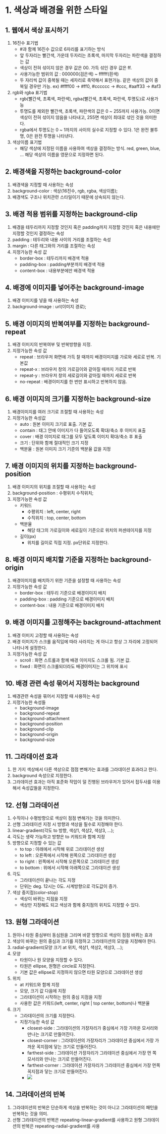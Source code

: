 # 1. 색상과 배경을 위한 스타일
## 1. 웹에서 색상 표시하기
1. 16진수 표기법
    - #과 함께 16진수 값으로 6자리를 표기하는 방식
    - 앞 두자리는 빨간색, 가운데 두자리는 초록색, 마지막 두자리는 파란색을 결정하는 값
    - 색상이 전혀 섞이지 않은 경우 값은 00. 가득 섞인 경우 값은 ff.
    - 사용가능한 범위의 값 : 000000(검은색) ~ ffffff(흰색)
    - 두 자리씩 값이 중복될 때는 세자리로 축약해서 표현가능. 같은 색상의 값이 중복일 경우만 가능.
        ex) #ffff00 -> #ff0, #cccccc -> #ccc, #aaff33 -> #af3
2. rgb와 rgba 표기법
    - rgb(빨간색, 초록색, 파란색), rgba(빨간색, 초록색, 파란색, 투명도)로 사용가능
    - 투명도를 제외한 빨간색, 초록색, 파란색의 값은 0 ~ 255까지 사용가능. 0이면 색상이 전혀 섞이지 않음을 나타내고, 255면 색상이 최대로 섞인 것을 의미한다.
    - rgba에서 투명도는 0 ~ 1까지의 사이의 실수로 지정할 수 있다. 1은 완전 불투명, 0은 완전 투명을 나타낸다.
3. 색상이름 표기법
    - 해당 색상에 지정된 이름을 사용하여 색상을 결정하는 방식. red, green, blue, ... 해당 색상의 이름을 영문으로 지정하면 된다.

## 2. 배경색을 지정하는 background-color
1. 배경색을 지정할 때 사용하는 속성
2. background-color : 색상(16진수, rgb, rgba, 색상이름);
3. 배경색도 구조나 위치관련 스타일이기 때문에 상속되지 않는다.

## 3. 배경 적용 범위를 지정하는 background-clip
1. 배경을 테두리까지 지정할 것인지 혹은 padding까지 지정할 것인지 혹은 내용에만 지정할 것인지 결정하는 속성
2. padding : 테두리와 내용 사이의 거리를 조절하는 속성
3. margin : 다른 태그와의 거리를 조절하는 속성
4. 지정가능한 속성 값
    - border-box : 테두리까지 배경색 적용
    - padding-box : padding부분까지 배경색 적용
    - content-box : 내용부분에만 배경색 적용

## 4. 배경에 이미지를 넣어주는 background-image
1. 배경 이미지를 넣을 때 사용하는 속성
2. background-image : url(이미지 경로);

## 5. 배경 이미지의 반복여부를 지정하는 background-repeat
1. 배경 이미지의 반복여부 및 반복방향을 지정.
2. 지정가능한 속성 값
    - repeat : 브라우저 화면에 가득 찰 때까지 배경이미지를 가로와 세로로 반복. 기본값
    - repeat-x : 브라우저 창의 가로길이와 같아질 때까지 가로로 반복
    - repeat-y : 브라우저 창의 세로길이와 같아질 때까지 세로로 반복
    - no-repeat : 배경이미지를 한 번만 표시하고 반복하지 않음.

## 6. 배경 이미지의 크기를 지정하는 background-size
1. 배경이미지를 여러 크기로 조절할 때 사용하는 속성
2. 지정가능한 속성값
    - auto : 원본 이미지 크기로 표출. 기본 값.
    - contain : 태그 안에 이미지가 다 들어오도록 확대/축소 후 이미지 표출
    - cover : 배경 이미지로 태그를 모두 덮도록 이미지 확대/축소 후 표출
    - 크기 : 단위와 함께 절대적인 크기 지정
    - 백분율 : 원본 이미지 크기 기준의 백분율 값을 지정

## 7. 배경 이미지의 위치를 지정하는 background-position
1. 배경 이미지의 위치를 조절할 때 사용하는 속성
2. background-position : 수평위치 수직위치;
3. 지정가능한 속성 값
    - 키워드
        - 수평위치 : left, center, right
        - 수직위치 : top, center, bottom
    - 백분율
        - 해당 태그의 가로길이와 세로길이 기준으로 위치의 퍼센테이지를 지정
    - 길이(px)
        - 위치를 길이로 직접 지정. px단위로 지정한다.

## 8. 배경 이미지 배치할 기준을 지정하는 background-origin
1. 배경이미지를 배치하기 위한 기준을 설정할 때 사용하는 속성
2. 지정가능한 속성 값
    - border-box : 테두리 기준으로 배경이미지 배치
    - padding-box : padding 기준으로 배경이미지 배치
    - content-box : 내용 기준으로 배경이미지 배치

## 9. 배경 이미지를 고정해주는 background-attachment
1. 배경 이미지 고정할 때 사용하는 속성
2. 배경 이미지가 스크롤 움직임에 따라 사라지는 게 아니고 항상 그 자리에 고정되어 나타나게 설정한다.
3. 지정가능한 속성 값
    - scroll : 화면 스트롤과 함께 배경 이미지도 스크롤 됨. 기본 값.
    - fixed : 화면이 스크롤되더라도 배경이미지는 그 위치에 표시

## 10. 배경 관련 속성 묶어서 지정하는 background
1. 배경관련 속성을 묶어서 지정할 때 사용하는 속성
2. 지정가능한 속성들
    - background-image
    - background-repeat
    - background-attachment
    - background-position
    - background-clip
    - background-origin
    - background-size

## 11. 그라데이션 효과
1. 한 가지 색상에서 다른 색상으로 점점 변해가는 효과를 그라데이션 효과라고 한다.
2. background 속성으로 지정한다.
3. 그라데이션 효과는 아직 표준화 작업이 덜 진행된 브라우저가 있어서 접두사를 이용해서 속성값들을 지정한다.

## 12. 선형 그라데이션
1. 수직이나 수평방향으로 색상이 점점 변해가는 것을 의미한다.
2. 선형 그라데이션 지정 시 방향과 색상을 필수로 지정해야 한다.
3. linear-gradient(각도 to 방향, 색상1, 색상2, 색상3, ...);
4. 각도는 생략 가능하고 방향은 to 키워드와 함께 지정
5. 방향으로 지정할 수 있는 값
    - to top : 아래에서 시작해 위로 그라데이션 생성
    - to left : 오른쪽에서 시작해 왼쪽으로 그라데이션 생성
    - to right : 왼쪽에서 시작해 오른쪽으로 그라데이션 생성
    - to bottom : 위에서 시작해 아래쪽으로 그라데이션 생성
6. 각도
    - 그라데이션이 끝나는 각도 지정
    - 단위는 deg. 12시는 0도. 시계방향으로 각도값이 증가.
7. 색상 중지점(color-stop)
    - 색상이 바뀌는 지점을 지정
    - 색상만 지정해도 되고 색상과 함께 중지점의 위치도 지정할 수 있다.

## 13. 원형 그라데이션
1. 원이나 타원 중심부터 동심원을 그리며 바깥 방향으로 색상이 점점 바뀌는 효과
2. 색상이 바뀌는 원의 중심과 크기를 지정하고 그라데이션의 모양을 지정해야 한다.
3. radial-gradient(모양 크기 at 위치, 색상1, 색상2, 색상3, ...);
4. 모양
    - 타원이나 원 모양을 지정할 수 있다.
    - 타원은 ellipse, 원형은 circle로 지정한다.
    - 기본 값은 ellipse로 지정하지 않으면 타원 모양으로 그라데이션 생성
5. 위치
    - at 키워드와 함께 지정
    - 모양, 크기 값 다음에 지정
    - 그라데이션이 시작하는 원의 중심 지점을 지정
    - 사용한 값은 키워드(left, center, right | top center, bottom)나 백분율
6. 크기
    - 그라데이션의 크기를 지정한다.
    - 지정가능한 속성 값
        - closest-side : 그라데이션의 가장자리가 중심에서 가장 가까운 모서리와 만나는 크기로 만들어진다.
        - closest-corner : 그라데이션의 가장자리가 그라데이션 중심에서 가장 가까운 꼭지점에 닿는 크기로 만들어진다.
        - farthest-side : 그라데이션 가장자리가 그라데이션 중심에서 가장 먼 쪽 모서리와 만나는 크기로 만들어진다.
        - farthest-corner : 그라데이션 가장자리가 그라데이션 중심에서 가장 먼쪽 꼭지점과 닿는 크기로 만들어진다.
        - <img src="EX/05. 색상과 배경을 위한 스타일/원형 그라데이션 크기.jpg">


## 14. 그라데이션의 반복
1. 그라데이션의 반복은 단순하게 색상을 반복하는 것이 아니고 그라데이션의 패턴을 반복하는 것을 의미.
2. 선형 그라데이션의 반복은 repeating-linear-gradient를 사용하고 원형 그라데이션의 반복은 repeating-radial-gradient를 사용

